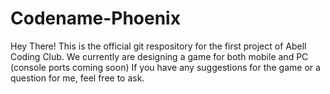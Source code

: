 # Codename-Phoenix
Hey There!
This is the official git respository for the first project of Abell Coding Club.
We currently are designing a game for both mobile and PC (console ports coming soon)
If you have any suggestions for the game or a question for me, feel free to ask.
